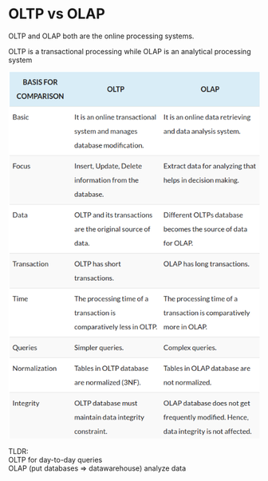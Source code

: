 # OLTP vs OLAP

OLTP and OLAP both are the online processing systems.

OLTP is a transactional processing while OLAP is an analytical processing system

![](assets/1.png)

TLDR: <br>
OLTP for day-to-day queries <br>
OLAP (put databases => datawarehouse) analyze data 